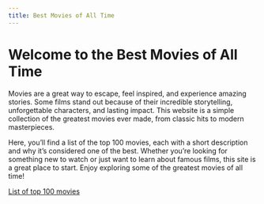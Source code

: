 ```yaml
---
title: Best Movies of All Time
---
```


# Welcome to the Best Movies of All Time
Movies are a great way to escape, feel inspired, and experience amazing stories. Some films stand out because of their incredible storytelling, unforgettable characters, and lasting impact. This website is a simple collection of the greatest movies ever made, from classic hits to modern masterpieces.

Here, you’ll find a list of the top 100 movies, each with a short description and why it’s considered one of the best. Whether you’re looking for something new to watch or just want to learn about famous films, this site is a great place to start. Enjoy exploring some of the greatest movies of all time!

<a href="best-movies-list">List of top 100 movies</a>

